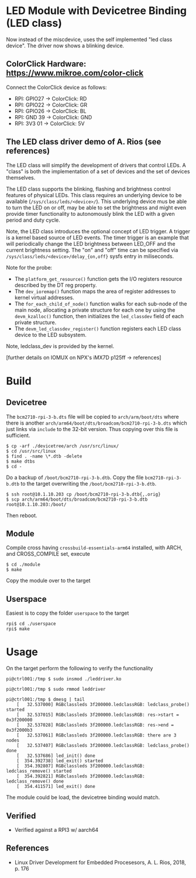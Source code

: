 # LED Module with Devicetree Binding (LED class)

Now instead of the miscdevice, uses the self implemented "led class
device". The driver now shows a blinking device.  

## ColorClick Hardware: https://www.mikroe.com/color-click

Connect the ColorClick device as follows:  
- RPI: GPIO27 -> ColorClick: RD
- RPI: GPIO22 -> ColorClick: GR
- RPI: GPIO26 -> ColorClick: BL
- RPI: GND 39 -> ColorClick: GND
- RPI: 3V3 01 -> ColorClick: 5V

## The LED class driver demo of A. Rios (see references)

The LED class will simplify the development of drivers that control
LEDs. A "class" is both the implementation of a set of devices and the
set of devices themselves.  

The LED class supports the blinking, flashing and brightness control
features of physical LEDs. This class requires an underlying device to
be available (`/sys/class/leds/<device>/`). This underlying device mus
be able to turn the LED on or off, may be able to set the brightness
and might even provide timer functionality to autonomously blink the
LED with a given period and duty cycle.  

Note, the LED class introduces the optional concept of LED trigger. A
trigger is a kernel based source of LED events. The timer trigger is
an example that will periodically change the LED brightness between
LED_OFF and the current brightness setting. The "on" and "off" time
can be specified via `/sys/class/leds/<device>/delay_{on,off}` sysfs
entry in miliseconds.  

Note for the probe:  
* The `platform_get_resource()` function gets the I/O registers
  resource described by the DT reg property.
* The `dev_ioremap()` function maps the area of register addresses to
  kernel virtual addresses.
* The `for_each_child_of_node()` function walks for each sub-node of
  the main node, allocating a private structure for each one by using
  the `devm_kzalloc()` function, then initializes the `led_classdev`
  field of each private structure.
* The `devm_led_classdev_register()` function registers each LED class
  device to the LED subsystem.

Note, ledclass_dev is provided by the kernel.  

[further details on IOMUX on NPX's iMX7D p125ff -> references]

# Build

## Devicetree
The `bcm2710-rpi-3-b.dts` file will be copied to ``arch/arm/boot/dts`` where
there is another `arch/arm64/boot/dts/broadcom/bcm2710-rpi-3-b.dts` which just
links via `include` to the 32-bit version. Thus copying over this file is
sufficient.  
```
$ cp -arf ./devicetree/arch /usr/src/linux/
$ cd /usr/src/linux
$ find . -name \*.dtb -delete
$ make dtbs
$ cd -
```
Do a backup of `/boot/bcm2710-rpi-3-b.dtb`. Copy the file `bcm2710-rpi-3-b.dtb`
to the target overwriting the `/boot/bcm2710-rpi-3-b.dtb`.  
```
$ ssh root@10.1.10.203 cp /boot/bcm2710-rpi-3-b.dtb{,.orig}
$ scp arch/arm64/boot/dts/broadcom/bcm2710-rpi-3-b.dtb root@10.1.10.203:/boot/
```
Then reboot.  

## Module
Compile cross having `crossbuild-essentials-arm64` installed, with ARCH, and
CROSS_COMPILE set, execute  
```
$ cd ./module
$ make
```
Copy the module over to the target  

## Userspace
Easiest is to copy the folder `userspace`  to the target  
```
rpi$ cd ./userspace
rpi$ make
```

# Usage
On the target perform the following to verify the functionality  
```
pi@ctrl001:/tmp $ sudo insmod ./leddriver.ko

pi@ctrl001:/tmp $ sudo rmmod leddriver

pi@ctrl001:/tmp $ dmesg | tail
    [   32.537000] RGBclassleds 3f200000.ledclassRGB: ledclass_probe() started
    [   32.537015] RGBclassleds 3f200000.ledclassRGB: res->start = 0x3f200000
    [   32.537028] RGBclassleds 3f200000.ledclassRGB: res->end = 0x3f2000b3
    [   32.537061] RGBclassleds 3f200000.ledclassRGB: there are 3 nodes
    [   32.537407] RGBclassleds 3f200000.ledclassRGB: ledclass_probe() done
    [   32.537686] led_init() done
    [  354.392738] led_exit() started
    [  354.392807] RGBclassleds 3f200000.ledclassRGB: ledclass_remove() started
    [  354.392821] RGBclassleds 3f200000.ledclassRGB: ledclass_remove() done
    [  354.411571] led_exit() done
```
The module could be load, the devicetree binding would match.  

## Verified
* Verified against a RPI3 w/ aarch64

## References
* Linux Driver Development for Embedded Procesesors, A. L. Rios, 2018, p. 176
